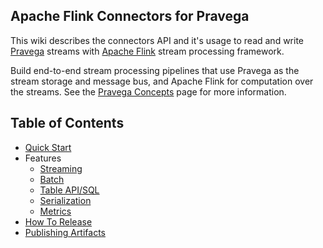 <!--
Copyright (c) 2017 Dell Inc., or its subsidiaries. All Rights Reserved.

Licensed under the Apache License, Version 2.0 (the "License");
you may not use this file except in compliance with the License.
You may obtain a copy of the License at

    http://www.apache.org/licenses/LICENSE-2.0
-->
## Apache Flink Connectors for Pravega

This wiki describes the connectors API and it's usage to read and write [Pravega](http://pravega.io/) streams with [Apache Flink](http://flink.apache.org/) stream processing framework.

Build end-to-end stream processing pipelines that use Pravega as the stream storage and message bus, and Apache Flink for computation over the streams.   See the [Pravega Concepts](http://pravega.io/docs/pravega-concepts/) page for more information.

## Table of Contents

- [Quick Start](quickstart.md)
- Features
	- [Streaming](streaming.md)
	- [Batch](batch.md)
	- [Table API/SQL](table-api.md)
	- [Serialization](serialization.md)
	- [Metrics](metrics.md)
- [How To Release](how-to-release.md)
- [Publishing Artifacts](publishing-artifacts.md)
